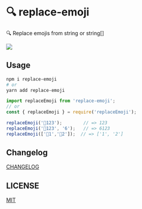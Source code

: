 # 🔍 replace-emoji

🔍 Replace emojis from string or string[]

[![](https://img.shields.io/npm/v/replace-emoji?style=flat-square)](https://www.npmjs.com/package/replace-emoji)

## Usage

```bash
npm i replace-emoji
# or
yarn add replace-emoji
```

```js
import replaceEmoji from 'replace-emoji';
// or
const { replaceEmoji } = require('replaceEmoji');

replaceEmoji('🤖123');        // => 123
replaceEmoji('🤖123', '6');   // => 6123
replaceEmoji(['🤖1','🤖2']);  // => ['1', '2']
```

## Changelog

[CHANGELOG](./CHANGELOG.md)

## LICENSE

[MIT](.LICENSE)
